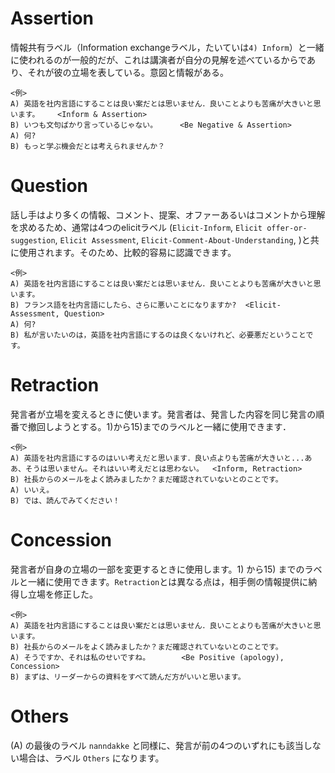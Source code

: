 
# Assertion
情報共有ラベル（Information exchangeラベル，たいていは`4) Inform`）と一緒に使われるのが一般的だが、これは講演者が自分の見解を述べているからであり、それが彼の立場を表している。意図と情報がある。

```
<例>
A) 英語を社内言語にすることは良い案だとは思いません．良いことよりも苦痛が大きいと思います。    <Inform & Assertion>
B) いつも文句ばかり言っているじゃない。     <Be Negative & Assertion>
A) 何?
B) もっと学ぶ機会だとは考えられませんか？
```

# Question
話し手はより多くの情報、コメント、提案、オファーあるいはコメントから理解を求めるため、通常は4つのelicitラベル (`Elicit-Inform`, `Elicit offer-or-suggestion`, `Elicit Assessment`, `Elicit-Comment-About-Understanding`, )と共に使用されます。そのため、比較的容易に認識できます。
```
<例>
A) 英語を社内言語にすることは良い案だとは思いません．良いことよりも苦痛が大きいと思います。
B) フランス語を社内言語にしたら、さらに悪いことになりますか?  <Elicit-Assessment, Question>
A) 何?
B) 私が言いたいのは，英語を社内言語にするのは良くないけれど、必要悪だということです。
```

# Retraction
発言者が立場を変えるときに使います。発言者は、発言した内容を同じ発言の順番で撤回しようとする。1)から15)までのラベルと一緒に使用できます．
```
<例>
A) 英語を社内言語にするのはいい考えだと思います．良い点よりも苦痛が大きいと...ああ、そうは思いません。それはいい考えだとは思わない。  <Inform, Retraction>
B) 社長からのメールをよく読みましたか？まだ確認されていないとのことです。
A) いいえ。 
B) では、読んでみてください！
```

# Concession
発言者が自身の立場の一部を変更するときに使用します。1) から15) までのラベルと一緒に使用できます。`Retraction`とは異なる点は，相手側の情報提供に納得し立場を修正した。

```
<例>
A) 英語を社内言語にすることは良い案だとは思いません．良いことよりも苦痛が大きいと思います。
B) 社長からのメールをよく読みましたか？まだ確認されていないとのことです。
A) そうですか、それは私のせいですね。       <Be Positive (apology), Concession>
B) まずは、リーダーからの資料をすべて読んだ方がいいと思います。 
```

# Others
(A) の最後のラベル `nanndakke` と同様に、発言が前の4つのいずれにも該当しない場合は、ラベル `Others` になります。 